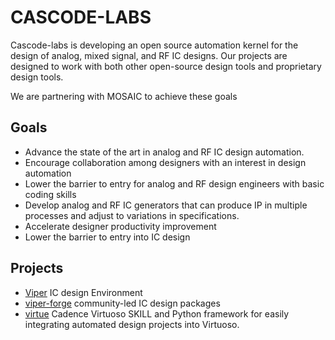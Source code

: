 # CASCODE-LABS

Cascode-labs is developing an open source automation kernel for the design of
analog, mixed signal, and RF IC designs.  Our projects are designed to work
with both other open-source design tools and proprietary design tools.

We are partnering with MOSAIC to achieve these goals

## Goals

- Advance the state of the art in analog and RF IC design automation.
- Encourage collaboration among designers with an interest in design automation
- Lower the barrier to entry for analog and RF design engineers with basic coding skills
- Develop analog and RF IC generators that can produce IP in multiple processes and adjust to variations in specifications.
- Accelerate designer productivity improvement
- Lower the barrier to entry into IC design

## Projects

- [Viper](http://www.cascode-labs.org/viper/) IC design Environment
- [viper-forge](http://www.cascode-labs.org/viper-forge/) community-led IC
design packages
- [virtue](http://www.cascode-labs.org/virtue/) Cadence Virtuoso SKILL and
Python framework for easily integrating automated design projects into
Virtuoso.


